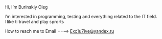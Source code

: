 Hi, I’m Burinskiy Oleg



I’m interested in programming, testing and everything related to the IT field. I like ti travel and play sprorts


How to reach me to Email ====> Exc1u7ive@yandex.ru

<!---
Exc1u7ive/Exc1u7ive is a ✨ special ✨ repository because its `README.md` (this file) appears on your GitHub profile.
You can click the Preview link to take a look at your changes.
--->
